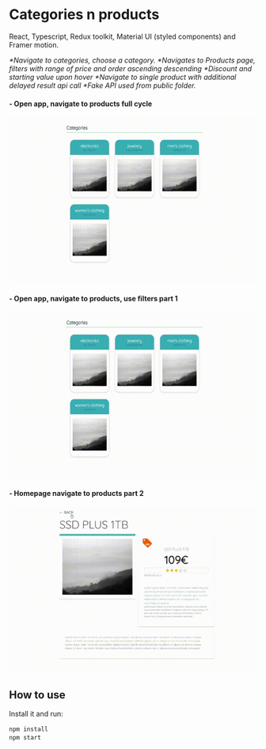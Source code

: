 # Categories n products

React, Typescript, Redux toolkit, Material UI (styled components) and Framer motion.

<i>*Navigate to categories, choose a category.</i>
<i>*Navigates to Products page, filters with range of price and order ascending descending</i>
<i>*Discount and starting value upon hover</i>
<i>*Navigate to single product with additional delayed result api call</i>
<i>*Fake API used from public folder.</i>

#### - Open app, navigate to products full cycle

<p float=left>
<img src="https://github.com/athangk/shop-animate-react/blob/main/full_gif_v1.gif" width="580">
  </p>

#### - Open app, navigate to products, use filters part 1

<p float=left>
<img src="https://github.com/athangk/shop-animate-react/blob/main/5_gif.gif" width="580">
  </p>

#### - Homepage navigate to products part 2

<p float=left>
<img src="https://github.com/athangk/shop-animate-react/blob/main/2_gif.gif" width="580">
  </p>


## How to use

Install it and run:

```sh
npm install
npm start
```

